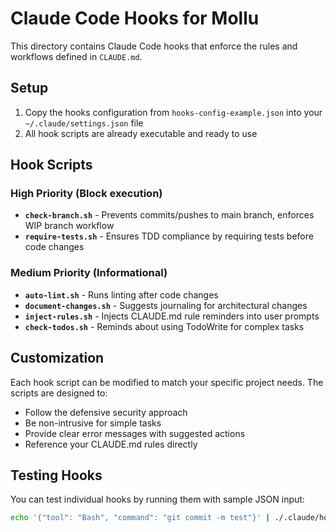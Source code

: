 # Claude Code Hooks for Mollu

This directory contains Claude Code hooks that enforce the rules and workflows defined in `CLAUDE.md`.

## Setup

1. Copy the hooks configuration from `hooks-config-example.json` into your `~/.claude/settings.json` file
2. All hook scripts are already executable and ready to use

## Hook Scripts

### High Priority (Block execution)

- **`check-branch.sh`** - Prevents commits/pushes to main branch, enforces WIP branch workflow
- **`require-tests.sh`** - Ensures TDD compliance by requiring tests before code changes

### Medium Priority (Informational)

- **`auto-lint.sh`** - Runs linting after code changes
- **`document-changes.sh`** - Suggests journaling for architectural changes
- **`inject-rules.sh`** - Injects CLAUDE.md rule reminders into user prompts
- **`check-todos.sh`** - Reminds about using TodoWrite for complex tasks

## Customization

Each hook script can be modified to match your specific project needs. The scripts are designed to:

- Follow the defensive security approach
- Be non-intrusive for simple tasks
- Provide clear error messages with suggested actions
- Reference your CLAUDE.md rules directly

## Testing Hooks

You can test individual hooks by running them with sample JSON input:

```bash
echo '{"tool": "Bash", "command": "git commit -m test"}' | ./.claude/hooks/check-branch.sh
```
